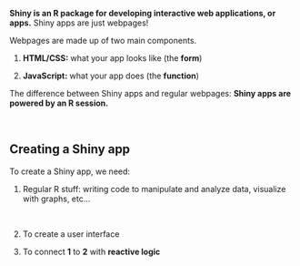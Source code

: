 **Shiny is an R package for developing interactive web applications, or apps.** Shiny apps are just webpages!


Webpages are made up of two main components.

1. **HTML/CSS:** what your app looks like (the **form**)

2. **JavaScript:** what your app does (the **function**)

The difference between Shiny apps and regular webpages: **Shiny apps are powered by an R session.**

<br>

## Creating a Shiny app

To create a Shiny app, we need:

1. Regular R stuff: writing code to manipulate and analyze data, visualize with graphs, etc...

<br>

2. To create a user interface

3. To connect **1** to **2** with **reactive logic**
